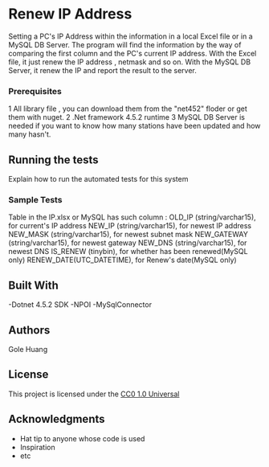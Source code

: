# Renew IP Address
Setting a PC's IP Address within the information in a local Excel file
or in a MySQL DB Server. The program will find the information by the way 
of comparing the first column and the PC's current IP address. With the 
Excel file, it just renew the IP address , netmask and so on. With the 
MySQL DB Server, it renew the IP and report the result to the server.

### Prerequisites

1 All library file , you can download them from the "net452" floder
or get them with nuget.
2 .Net framework 4.5.2 runtime
3 MySQL DB Server is needed if you want to know how many stations have
been updated and how many hasn't.

## Running the tests

Explain how to run the automated tests for this system

### Sample Tests

Table in the IP.xlsx or MySQL has such column :
OLD_IP (string/varchar15), for current's IP address
NEW_IP (string/varchar15), for newest IP address
NEW_MASK (string/varchar15), for newest subnet mask
NEW_GATEWAY (string/varchar15), for newest gateway
NEW_DNS (string/varchar15), for newest DNS
IS_RENEW (tinybin), for whether has been renewed(MySQL only)
RENEW_DATE(UTC_DATETIME), for Renew's date(MySQL only)

## Built With
 -Dotnet 4.5.2 SDK
 -NPOI
 -MySqlConnector

## Authors

Gole Huang

## License

This project is licensed under the [CC0 1.0 Universal](LICENSE.md)

## Acknowledgments

  - Hat tip to anyone whose code is used
  - Inspiration
  - etc
